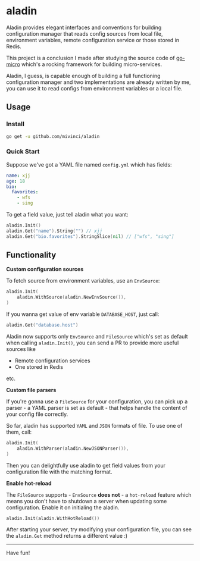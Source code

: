 # aladin
Aladin provides elegant interfaces and conventions for building configuration manager that reads config sources from local file, environment variables, remote configuration service or those stored in Redis.

This project is a conclusion I made after studying the source code of [go-micro](github.com/micro/go-micro) which's a rocking framework for building micro-services.

Aladin, I guess, is capable enough of building a full functioning configuration manager and two implementations are already written by me, you can use it to read configs from environment variables or a local file.

## Usage

### Install

```bash
go get -u github.com/mivinci/aladin
```

### Quick Start
Suppose we've got a YAML file named `config.yml` which has fields:
```yaml
name: xjj
age: 18
bio:
  favorites:
    - wfs
    - sing
```

To get a field value, just tell aladin what you want:

```go
aladin.Init()
aladin.Get("name").String("") // xjj
aladin.Get("bio.favorites").StringSlice(nil) // ["wfs", "sing"]
```

## Functionality

**Custom configuration sources**

To fetch source from environment variables, use an `EnvSource`:

```go
aladin.Init(
    aladin.WithSource(aladin.NewEnvSource()),
)
```

If you wanna get value of env variable `DATABASE_HOST`, just call:

```go
aladin.Get("database.host") 
```

Aladin now supports only `EnvSource` and `FileSource` which's set as default when calling `aladin.Init()`, you can send a PR to provide more useful sources like 

- Remote configuration services
- One stored in Redis 

etc.

**Custom file parsers**

If you're gonna use a `FileSource` for your configuration, you can pick up a parser - a YAML parser is set as default - that helps handle the content of your config file correctly.

So far, aladin has supported `YAML` and `JSON` formats of file. To use one of them, call:

```go
aladin.Init(
    aladin.WithParser(aladin.NewJSONParser()),
)
```

Then you can delightfully use aladin to get field values from your configuration file with the matching format.

**Enable hot-reload**

The `FileSource` supports - `EnvSource` **does not** - a `hot-reload` feature which means you don't have to shutdown a server when updating some configuration. Enable it on initialing the aladin.

```go
aladin.Init(aladin.WithHotReload())
```

After starting your server, try modifying your configuration file, you can see the `aladin.Get` method returns a different value :)

------

Have fun!



